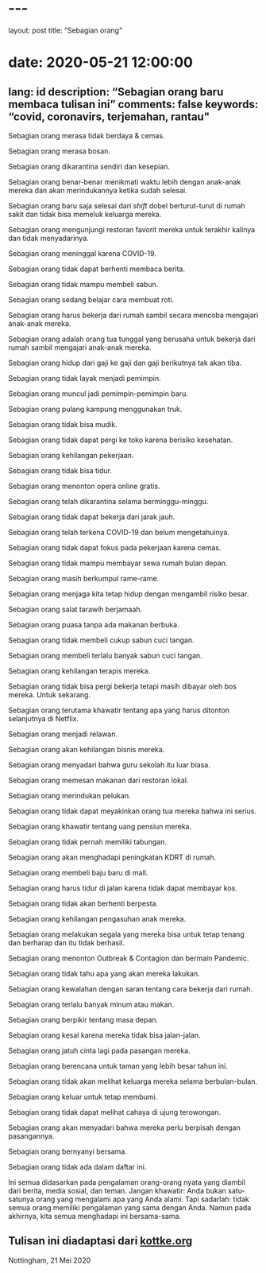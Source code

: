 # ---
layout: post
title: “Sebagian orang”
# date: 2020-05-21 12:00:00
lang: id
description: “Sebagian orang baru membaca tulisan ini”
comments: false
keywords: “covid, coronavirs, terjemahan, rantau"
--- 

Sebagian orang merasa tidak berdaya & cemas.

Sebagian orang merasa bosan.

Sebagian orang dikarantina sendiri dan kesepian.

Sebagian orang benar-benar menikmati waktu lebih dengan anak-anak mereka dan akan merindukannya ketika sudah selesai.

Sebagian orang baru saja selesai dari _shift_ dobel berturut-turut di rumah sakit dan tidak bisa memeluk keluarga mereka.

Sebagian orang mengunjungi restoran favorit mereka untuk terakhir kalinya dan tidak menyadarinya.

Sebagian orang meninggal karena COVID-19.

Sebagian orang tidak dapat berhenti membaca berita.

Sebagian orang tidak mampu membeli sabun.

Sebagian orang sedang belajar cara membuat roti.

Sebagian orang harus bekerja dari rumah sambil secara mencoba mengajari anak-anak mereka.

Sebagian orang adalah orang tua tunggal yang berusaha untuk bekerja dari rumah sambil mengajari anak-anak mereka.

Sebagian orang hidup dari gaji ke gaji dan gaji berikutnya tak akan tiba.

Sebagian orang tidak layak menjadi pemimpin.

Sebagian orang muncul jadi pemimpin-pemimpin baru.

Sebagian orang pulang kampung menggunakan truk.

Sebagian orang tidak bisa mudik.

Sebagian orang tidak dapat pergi ke toko karena berisiko kesehatan.

Sebagian orang kehilangan pekerjaan.

Sebagian orang tidak bisa tidur.

Sebagian orang menonton opera online gratis.

Sebagian orang telah dikarantina selama berminggu-minggu.

Sebagian orang tidak dapat bekerja dari jarak jauh.

Sebagian orang telah terkena COVID-19 dan belum mengetahuinya.

Sebagian orang tidak dapat fokus pada pekerjaan karena cemas.

Sebagian orang tidak mampu membayar sewa rumah bulan depan.

Sebagian orang masih berkumpul rame-rame.

Sebagian orang menjaga kita tetap hidup dengan mengambil risiko besar.

Sebagian orang salat tarawih berjamaah.

Sebagian orang puasa tanpa ada makanan berbuka.

Sebagian orang tidak membeli cukup sabun cuci tangan.

Sebagian orang membeli terlalu banyak sabun cuci tangan.

Sebagian orang kehilangan terapis mereka.

Sebagian orang tidak bisa pergi bekerja tetapi masih dibayar oleh bos mereka. Untuk sekarang.

Sebagian orang terutama khawatir tentang apa yang harus ditonton selanjutnya di Netflix.

Sebagian orang menjadi relawan.

Sebagian orang akan kehilangan bisnis mereka.

Sebagian orang menyadari bahwa guru sekolah itu luar biasa.

Sebagian orang memesan makanan dari restoran lokal.

Sebagian orang merindukan pelukan.

Sebagian orang tidak dapat meyakinkan orang tua mereka bahwa ini serius.

Sebagian orang khawatir tentang uang pensiun mereka.

Sebagian orang tidak pernah memiliki tabungan.

Sebagian orang akan menghadapi peningkatan KDRT di rumah.

Sebagian orang membeli baju baru di mall.

Sebagian orang harus tidur di jalan karena tidak dapat membayar kos.

Sebagian orang tidak akan berhenti berpesta.

Sebagian orang kehilangan pengasuhan anak mereka.

Sebagian orang melakukan segala yang mereka bisa untuk tetap tenang dan berharap dan itu tidak berhasil.

Sebagian orang menonton Outbreak & Contagion dan bermain Pandemic.

Sebagian orang tidak tahu apa yang akan mereka lakukan.

Sebagian orang kewalahan dengan saran tentang cara bekerja dari rumah.

Sebagian orang terlalu banyak minum atau makan.

Sebagian orang berpikir tentang masa depan.

Sebagian orang kesal karena mereka tidak bisa jalan-jalan.

Sebagian orang  jatuh cinta lagi pada pasangan mereka.

Sebagian orang berencana untuk taman yang lebih besar tahun ini.

Sebagian orang tidak akan melihat keluarga mereka selama berbulan-bulan.

Sebagian orang keluar untuk tetap membumi.

Sebagian orang tidak dapat melihat cahaya di ujung terowongan.

Sebagian orang akan menyadari bahwa mereka perlu berpisah dengan pasangannya.

Sebagian orang bernyanyi bersama.

Sebagian orang tidak ada dalam daftar ini.

Ini semua didasarkan pada pengalaman orang-orang nyata yang diambil dari berita, media sosial, dan teman. Jangan khawatir: Anda bukan satu-satunya orang yang mengalami apa yang Anda alami. Tapi sadarlah: tidak semua orang memiliki pengalaman yang sama dengan Anda. Namun pada akhirnya, kita semua menghadapi ini bersama-sama.


## Tulisan ini diadaptasi dari [kottke.org][1]

Nottingham, 21 Mei 2020

[1]:	https://kottke.org/20/03/some-people